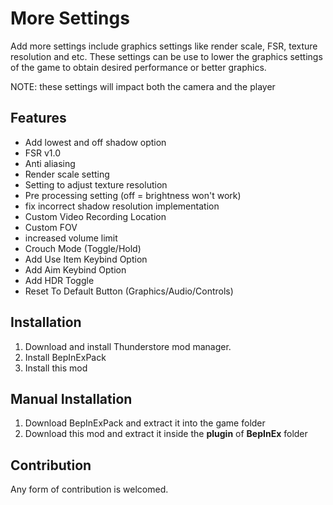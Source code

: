 # More Settings
Add more settings include graphics settings like render scale, FSR, texture resolution and etc.
These settings can be use to lower the graphics settings of the game to obtain desired performance or better graphics.

NOTE: these settings will impact both the camera and the player
## Features
- Add lowest and off shadow option
- FSR v1.0
- Anti aliasing
- Render scale setting
- Setting to adjust texture resolution
- Pre processing setting (off = brightness won't work)
- fix incorrect shadow resolution implementation
- Custom Video Recording Location
- Custom FOV
- increased volume limit
- Crouch Mode (Toggle/Hold)
- Add Use Item Keybind Option
- Add Aim Keybind Option
- Add HDR Toggle
- Reset To Default Button (Graphics/Audio/Controls)

## Installation
1. Download and install Thunderstore mod manager.
2. Install BepInExPack
3. Install this mod

## Manual Installation
1. Download BepInExPack and extract it into the game folder
2. Download this mod and extract it inside the **plugin** of **BepInEx** folder

## Contribution
Any form of contribution is welcomed.